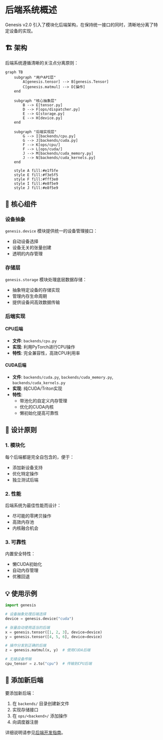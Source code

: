 # 后端系统概述

Genesis v2.0 引入了模块化后端架构，在保持统一接口的同时，清晰地分离了特定设备的实现。

## 🏗️ 架构

后端系统遵循清晰的关注点分离原则：

```mermaid
graph TB
    subgraph "用户API层"
        A[genesis.tensor] --> B[genesis.Tensor]
        C[genesis.matmul] --> D[操作]
    end

    subgraph "核心抽象层"
        B --> E[tensor.py]
        D --> F[ops/dispatcher.py]
        E --> G[storage.py]
        E --> H[device.py]
    end

    subgraph "后端实现层"
        G --> I[backends/cpu.py]
        G --> J[backends/cuda.py]
        F --> K[ops/cpu/]
        F --> L[ops/cuda/]
        J --> M[backends/cuda_memory.py]
        J --> N[backends/cuda_kernels.py]
    end

    style A fill:#e1f5fe
    style E fill:#f3e5f5
    style F fill:#fff3e0
    style I fill:#e8f5e9
    style J fill:#e8f5e9
```

## 🎯 核心组件

### 设备抽象
`genesis.device` 模块提供统一的设备管理接口：
- 自动设备选择
- 设备无关的张量创建
- 透明的内存管理

### 存储层
`genesis.storage` 模块处理底层数据存储：
- 抽象特定设备的存储实现
- 管理内存生命周期
- 提供设备间高效数据传输

### 后端实现

#### CPU后端
- **文件**: `backends/cpu.py`
- **实现**: 利用PyTorch进行CPU操作
- **特性**: 完全兼容性，高效CPU利用率

#### CUDA后端
- **文件**: `backends/cuda.py`, `backends/cuda_memory.py`, `backends/cuda_kernels.py`
- **实现**: 纯CUDA/Triton实现
- **特性**:
  - 带池化的自定义内存管理
  - 优化的CUDA内核
  - 懒初始化提高可靠性

## 🚀 设计原则

### 1. 模块化
每个后端都是完全自包含的，便于：
- 添加新设备支持
- 优化特定操作
- 独立测试后端

### 2. 性能
后端系统为最佳性能而设计：
- 尽可能的零拷贝操作
- 高效内存池
- 内核融合机会

### 3. 可靠性
内置安全特性：
- 懒CUDA初始化
- 自动内存管理
- 优雅回退

## 💡 使用示例

```python
import genesis

# 设备抽象处理后端选择
device = genesis.device("cuda")

# 张量自动使用适当的后端
x = genesis.tensor([1, 2, 3], device=device)
y = genesis.tensor([4, 5, 6], device=device)

# 操作分发到正确的后端
z = genesis.matmul(x, y)  # 使用CUDA后端

# 无缝设备传输
cpu_tensor = z.to("cpu")  # 传输到CPU后端
```

## 🔄 添加新后端

要添加新后端：

1. 在 `backends/` 目录创建新文件
2. 实现存储接口
3. 在 `ops/<backend>/` 添加操作
4. 向调度器注册

详细说明请参见[后端开发指南](../contributing/backend-development.md)。